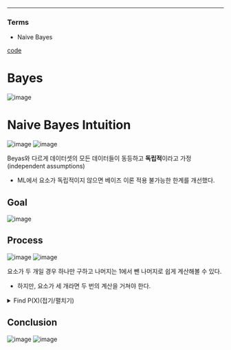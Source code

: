 ****
### Terms
- Naive Bayes

[code](https://github.com/hchoi256/ai-boot-camp/blob/main/ai/machine-learning/supervised-learning/classification/codes/naive_bayes.ipynb)

# Bayes
![image](https://user-images.githubusercontent.com/39285147/178406887-84424b6b-2469-414c-9433-1c3f5565aa42.png)

# Naive Bayes Intuition
![image](https://user-images.githubusercontent.com/39285147/178408112-e5b39a5b-98e5-46e0-b04c-df0749e67c91.png)
![image](https://user-images.githubusercontent.com/39285147/178408167-355fa96a-eb74-41ae-ab78-f5acf821d634.png)

Beyas와 다르게 데이터셋의 모든 데이터들이 동등하고 **독립적**이라고 가정 (independent assumptions)
- ML에서 요소가 독립적이지 않으면 베이즈 이론 적용 불가능한 한계를 개선했다.

## Goal
![image](https://user-images.githubusercontent.com/39285147/178408141-16c9bd7d-0725-4245-aff8-a78e09a7622d.png)

## Process
![image](https://user-images.githubusercontent.com/39285147/178408577-14d7c57f-81ea-40ae-b0e6-79e75baf73e1.png)
![image](https://user-images.githubusercontent.com/39285147/178408872-5311a2a7-6cd1-433c-ba57-4f7a49c4ad44.png)

요소가 두 개일 경우 하나만 구하고 나머지는 1에서 뺀 나머지로 쉽게 계산해볼 수 있다.
- 하지만, 요소가 세 개라면 두 번의 계산을 거쳐야 한다.

<details markdown="1">
<summary>Find P(X)(접기/펼치기)</summary> 

![image](https://user-images.githubusercontent.com/39285147/178408431-0e56e190-084a-459c-93d6-e6f9d15f7300.png)
![image](https://user-images.githubusercontent.com/39285147/178408478-6b3ee1d3-f96f-4872-afe8-02a8fe823bcb.png)

새로운 데이터가 X와 유사한 요소를 보일 가능도

</details>

## Conclusion
![image](https://user-images.githubusercontent.com/39285147/178408907-09ca4cc3-0d06-48d4-a857-cf3aafea5098.png)
![image](https://user-images.githubusercontent.com/39285147/178411506-54e54b51-c568-4d39-816e-fb86ae243ffe.png)

